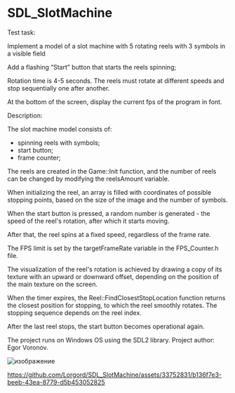 # SDL_SlotMachine
Test task:

Implement a model of a slot machine with 5 rotating reels with 3 symbols in a visible field

Add a flashing “Start” button that starts the reels spinning;

Rotation time is 4-5 seconds. The reels must rotate at different speeds and stop sequentially one after another.

At the bottom of the screen, display the current fps of the program in font.

Description:

The slot machine model consists of:
- spinning reels with symbols;
- start button;
- frame counter;

The reels are created in the Game::Init function, and the number of reels can be changed by modifying the reelsAmount variable.

When initializing the reel, an array is filled with coordinates of possible stopping points, based on the size of the image and the number of symbols.

When the start button is pressed, a random number is generated - the speed of the reel's rotation, after which it starts moving.

After that, the reel spins at a fixed speed, regardless of the frame rate.

The FPS limit is set by the targetFrameRate variable in the FPS_Counter.h file.

The visualization of the reel's rotation is achieved by drawing a copy of its texture with an upward or downward offset, depending on the position of the main texture on the screen.

When the timer expires, the Reel::FindClosestStopLocation function returns the closest position for stopping, to which the reel smoothly rotates. The stopping sequence depends on the reel index.

After the last reel stops, the start button becomes operational again.

The project runs on Windows OS using the SDL2 library.
Project author: Egor Voronov.

![изображение](https://github.com/Lorgord/SDL_SlotMachine/assets/33752831/a4290af1-8368-4f63-9c5a-0fa67518717f)

https://github.com/Lorgord/SDL_SlotMachine/assets/33752831/b136f7e3-beeb-43ea-8779-d5b453052825
